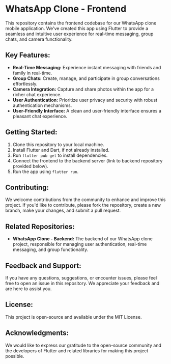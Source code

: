 # WhatsApp Clone - Frontend

This repository contains the frontend codebase for our WhatsApp clone mobile application. We've created this app using Flutter to provide a seamless and intuitive user experience for real-time messaging, group chats, and camera functionality.

## Key Features:

- **Real-Time Messaging:** Experience instant messaging with friends and family in real-time.
- **Group Chats:** Create, manage, and participate in group conversations effortlessly.
- **Camera Integration:** Capture and share photos within the app for a richer chat experience.
- **User Authentication:** Prioritize user privacy and security with robust authentication mechanisms.
- **User-Friendly Interface:** A clean and user-friendly interface ensures a pleasant chat experience.

## Getting Started:

1. Clone this repository to your local machine.
2. Install Flutter and Dart, if not already installed.
3. Run `flutter pub get` to install dependencies.
4. Connect the frontend to the backend server (link to backend repository provided below).
5. Run the app using `flutter run`.

## Contributing:

We welcome contributions from the community to enhance and improve this project. If you'd like to contribute, please fork the repository, create a new branch, make your changes, and submit a pull request.

## Related Repositories:

- **WhatsApp Clone - Backend:** The backend of our WhatsApp clone project, responsible for managing user authentication, real-time messaging, and group functionality.

## Feedback and Support:

If you have any questions, suggestions, or encounter issues, please feel free to open an issue in this repository. We appreciate your feedback and are here to assist you.

## License:

This project is open-source and available under the MIT License.

## Acknowledgments:

We would like to express our gratitude to the open-source community and the developers of Flutter and related libraries for making this project possible.
